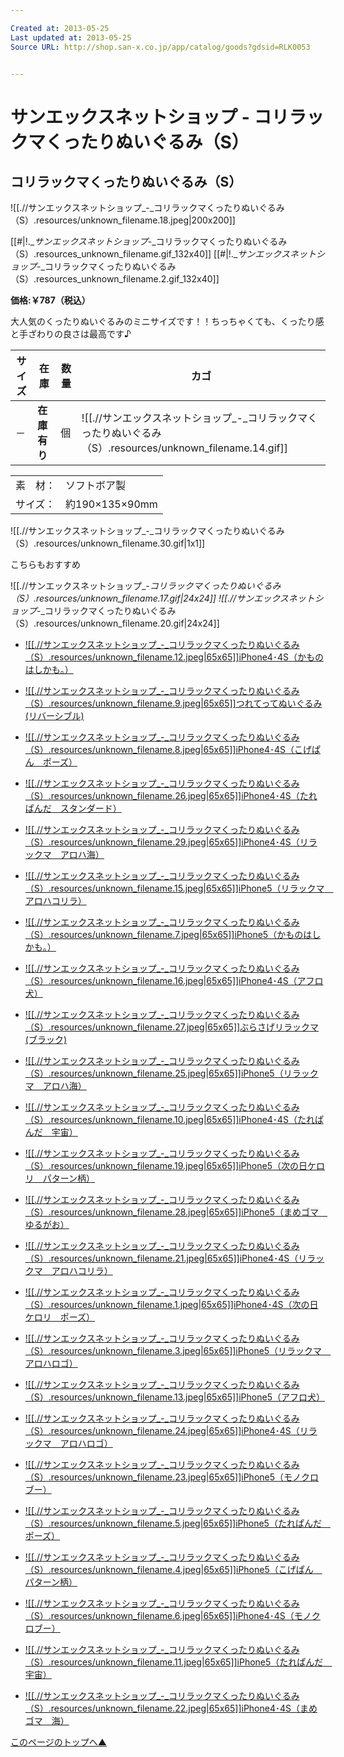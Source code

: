 ```yaml
---

Created at: 2013-05-25
Last updated at: 2013-05-25
Source URL: http://shop.san-x.co.jp/app/catalog/goods?gdsid=RLK0053


---
```


# サンエックスネットショップ - コリラックマくったりぬいぐるみ（S）


## コリラックマくったりぬいぐるみ（S）

![[.//サンエックスネットショップ_-_コリラックマくったりぬいぐるみ（S）.resources/unknown_filename.18.jpeg\|200x200]]

[[#|!.__サンエックスネットショップ_-_コリラックマくったりぬいぐるみ（S）.resources_unknown_filename.gif_132x40]] [[#|!.__サンエックスネットショップ_-_コリラックマくったりぬいぐるみ（S）.resources_unknown_filename.2.gif_132x40]]

**価格:￥787（税込）**

大人気のくったりぬいぐるみのミニサイズです！！ちっちゃくても、くったり感と手ざわりの良さは最高です♪

| サイズ | 在庫  | 数量  | カゴ  |
| --- | --- | --- | --- |
| －   | **在庫有り** | 個   | ![[.//サンエックスネットショップ_-_コリラックマくったりぬいぐるみ（S）.resources/unknown_filename.14.gif]] |

|     |     |
| --- | --- |
| 素　材： | ソフトボア製 |
| サイズ： | 約190×135×90mm |

![[.//サンエックスネットショップ_-_コリラックマくったりぬいぐるみ（S）.resources/unknown_filename.30.gif\|1x1]]

こちらもおすすめ

![[.//サンエックスネットショップ_-_コリラックマくったりぬいぐるみ（S）.resources/unknown_filename.17.gif\|24x24]] ![[.//サンエックスネットショップ_-_コリラックマくったりぬいぐるみ（S）.resources/unknown_filename.20.gif\|24x24]]

* [![[.//サンエックスネットショップ_-_コリラックマくったりぬいぐるみ（S）.resources/unknown_filename.12.jpeg|65x65]]iPhone4･4S（かものはしかも。）](http://shop.san-x.co.jp/app/catalog/goods?gdsid=KHKK003)

* [![[.//サンエックスネットショップ_-_コリラックマくったりぬいぐるみ（S）.resources/unknown_filename.9.jpeg|65x65]]つれてってぬいぐるみ(リバーシブル)](http://shop.san-x.co.jp/app/catalog/goods?gdsid=RLK3314)
* [![[.//サンエックスネットショップ_-_コリラックマくったりぬいぐるみ（S）.resources/unknown_filename.8.jpeg|65x65]]iPhone4･4S（こげぱん　ポーズ）](http://shop.san-x.co.jp/app/catalog/goods?gdsid=KOPK003)
* [![[.//サンエックスネットショップ_-_コリラックマくったりぬいぐるみ（S）.resources/unknown_filename.26.jpeg|65x65]]iPhone4･4S（たれぱんだ　スタンダード）](http://shop.san-x.co.jp/app/catalog/goods?gdsid=TPDK006)
* [![[.//サンエックスネットショップ_-_コリラックマくったりぬいぐるみ（S）.resources/unknown_filename.29.jpeg|65x65]]iPhone4･4S（リラックマ　アロハ海）](http://shop.san-x.co.jp/app/catalog/goods?gdsid=RLKK092)
* [![[.//サンエックスネットショップ_-_コリラックマくったりぬいぐるみ（S）.resources/unknown_filename.15.jpeg|65x65]]iPhone5（リラックマ　アロハコリラ）](http://shop.san-x.co.jp/app/catalog/goods?gdsid=RLKK090)
* [![[.//サンエックスネットショップ_-_コリラックマくったりぬいぐるみ（S）.resources/unknown_filename.7.jpeg|65x65]]iPhone5（かものはしかも。）](http://shop.san-x.co.jp/app/catalog/goods?gdsid=KHKK002)
* [![[.//サンエックスネットショップ_-_コリラックマくったりぬいぐるみ（S）.resources/unknown_filename.16.jpeg|65x65]]iPhone4･4S（アフロ犬）](http://shop.san-x.co.jp/app/catalog/goods?gdsid=AFKK002)
* [![[.//サンエックスネットショップ_-_コリラックマくったりぬいぐるみ（S）.resources/unknown_filename.27.jpeg|65x65]]ぶらさげリラックマ(ブラック)](http://shop.san-x.co.jp/app/catalog/goods?gdsid=RLK3313)
* [![[.//サンエックスネットショップ_-_コリラックマくったりぬいぐるみ（S）.resources/unknown_filename.25.jpeg|65x65]]iPhone5（リラックマ　アロハ海）](http://shop.san-x.co.jp/app/catalog/goods?gdsid=RLKK089)
* [![[.//サンエックスネットショップ_-_コリラックマくったりぬいぐるみ（S）.resources/unknown_filename.10.jpeg|65x65]]iPhone4･4S（たれぱんだ　宇宙）](http://shop.san-x.co.jp/app/catalog/goods?gdsid=TPDK007)
* [![[.//サンエックスネットショップ_-_コリラックマくったりぬいぐるみ（S）.resources/unknown_filename.19.jpeg|65x65]]iPhone5（次の日ケロリ　パターン柄）](http://shop.san-x.co.jp/app/catalog/goods?gdsid=KROK002)
* [![[.//サンエックスネットショップ_-_コリラックマくったりぬいぐるみ（S）.resources/unknown_filename.28.jpeg|65x65]]iPhone5（まめゴマ　ゆるがお）](http://shop.san-x.co.jp/app/catalog/goods?gdsid=MMGK001)
* [![[.//サンエックスネットショップ_-_コリラックマくったりぬいぐるみ（S）.resources/unknown_filename.21.jpeg|65x65]]iPhone4･4S（リラックマ　アロハコリラ）](http://shop.san-x.co.jp/app/catalog/goods?gdsid=RLKK093)
* [![[.//サンエックスネットショップ_-_コリラックマくったりぬいぐるみ（S）.resources/unknown_filename.1.jpeg|65x65]]iPhone4･4S（次の日ケロリ　ポーズ）](http://shop.san-x.co.jp/app/catalog/goods?gdsid=KROK003)
* [![[.//サンエックスネットショップ_-_コリラックマくったりぬいぐるみ（S）.resources/unknown_filename.3.jpeg|65x65]]iPhone5（リラックマ　アロハロゴ）](http://shop.san-x.co.jp/app/catalog/goods?gdsid=RLKK091)
* [![[.//サンエックスネットショップ_-_コリラックマくったりぬいぐるみ（S）.resources/unknown_filename.13.jpeg|65x65]]iPhone5（アフロ犬）](http://shop.san-x.co.jp/app/catalog/goods?gdsid=AFKK001)
* [![[.//サンエックスネットショップ_-_コリラックマくったりぬいぐるみ（S）.resources/unknown_filename.24.jpeg|65x65]]iPhone4･4S（リラックマ　アロハロゴ）](http://shop.san-x.co.jp/app/catalog/goods?gdsid=RLKK094)
* [![[.//サンエックスネットショップ_-_コリラックマくったりぬいぐるみ（S）.resources/unknown_filename.23.jpeg|65x65]]iPhone5（モノクロブー）](http://shop.san-x.co.jp/app/catalog/goods?gdsid=MKBK004)
* [![[.//サンエックスネットショップ_-_コリラックマくったりぬいぐるみ（S）.resources/unknown_filename.5.jpeg|65x65]]iPhone5（たれぱんだ　ポーズ）](http://shop.san-x.co.jp/app/catalog/goods?gdsid=TPDK004)
* [![[.//サンエックスネットショップ_-_コリラックマくったりぬいぐるみ（S）.resources/unknown_filename.4.jpeg|65x65]]iPhone5（こげぱん　パターン柄）](http://shop.san-x.co.jp/app/catalog/goods?gdsid=KOPK002)
* [![[.//サンエックスネットショップ_-_コリラックマくったりぬいぐるみ（S）.resources/unknown_filename.6.jpeg|65x65]]iPhone4･4S（モノクロブー）](http://shop.san-x.co.jp/app/catalog/goods?gdsid=MKBK005)
* [![[.//サンエックスネットショップ_-_コリラックマくったりぬいぐるみ（S）.resources/unknown_filename.11.jpeg|65x65]]iPhone5（たれぱんだ　宇宙）](http://shop.san-x.co.jp/app/catalog/goods?gdsid=TPDK005)
* [![[.//サンエックスネットショップ_-_コリラックマくったりぬいぐるみ（S）.resources/unknown_filename.22.jpeg|65x65]]iPhone4･4S（まめゴマ　海）](http://shop.san-x.co.jp/app/catalog/goods?gdsid=MMGK002)

[このページのトップへ▲](http://shop.san-x.co.jp/app/catalog/goods?gdsid=RLK0053#top)


